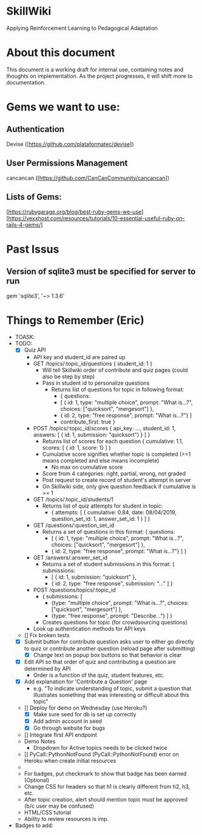 # SkillWiki
Applying Reinforcement Learning to Pedagogical Adaptation

# About this document
This document is a working draft for internal use, containing notes and thoughts on implementation. As the project progresses, it will shift more to documentation.

# Gems we want to use:
## Authentication
Devise ([https://github.com/plataformatec/devise])
## User Permissions Management
cancancan ([https://github.com/CanCanCommunity/cancancan])
## Lists of Gems:
[https://rubygarage.org/blog/best-ruby-gems-we-use]
[https://vexxhost.com/resources/tutorials/10-essential-useful-ruby-on-rails-4-gems/]

# Past Issus 
## Version of sqlite3 must be specified for server to run 
gem 'sqlite3', '~> 1.3.6' 

# Things to Remember (Eric)
* TOASK:
* TODO:
    * [X] Quiz API
        * API key and student_id are paired up
        * GET /topics/:topic_id/questions { student_id: 1 }
            * Will tell Skillwiki order of contribute and quiz pages (could also be step by step)  
          * Pass in student id to personalize questions 
            * Returns list of questions for topic in following format:
                * { questions: 
                * [ { id: 1, type: "multiple choice", prompt: "What is...?", choices: ["quicksort", "mergesort"] },
                * { id: 2, type: "free response", prompt: "What is...?"} ]
                * contribute_first: true } 
        * POST /topics/:topic_id/scores { api_key: ..., student_id: 1, answers: [ { id: 1, submission: "quicksort") } ] }
            * Returns list of scores for each question { cumulative: 1.1, scores: [ { id: 1, score: 1} ] }
            * Cumulative score signifies whether topic is completed (>=1 means completed and else means incomplete)
              * No max on cumulative score
            * Score from 4 categories: right, partial, wrong, not graded
            * Post request to create record of student's attempt in server
            * On Skillwiki side, only give question feedback if cumulative is >= 1
        * GET /topics/:topic_id/students/1
            * Returns list of quiz attempts for student in topic:
                * { attempts: [ { cumulative: 0.84, date: 08/04/2019, question_set_id: 1, answer_set_id: 1 } ] }
        * GET /questions/:question_set_id
            *  Returns a set of questions in this format: { questions: 
                * [ { id: 1, type: "multiple choice", prompt: "What is...?", choices: ["quicksort", "mergesort"] }, 
                * { id: 2, type: "free response", prompt: "What is...?"} ] }
        * GET /answers/:answer_set_id
            * Returns a set of student submissions in this format:  { submissions: 
                * [ { id: 1, submission: "quicksort" }, 
                * { id: 2, type: "free response", submission: "..." ] }
        * POST /questions/topics/:topic_id
            * { submissions: [  
                * {type: "multiple choice", prompt: "What is...?", choices: ["quicksort", "mergesort"] },
                * {type: "free response", prompt: "Describe..."} ] } 
            * Creates questions for topic (for crowdsourcing questions)
        * Look up authentication methods for API keys
    * [] Fix broken tests
    * [X] Submit button for contribute question asks user to either go directly to quiz or contribute another question (reload page after submitting)
        * [X] Change text on popup box buttons so that behavior is clear  
    * [X] Edit API so that order of quiz and contributing a question are determined by API
        * Order is a function of the quiz, student features, etc.  
    * [X] Add explanation for 'Contribute a Question' page
        * e.g. "To indicate understanding of topic, submit a question that illustrates something that was interesting or difficult about this topic"
    * [] Deploy for demo on Wednesday (use Heroku?)
        * [X] Make sure seed for db is set up correctly 
        * [X] Add admin account in seed
        * [X] Go through website for bugs
    * [] Integrate first API endpoint 
    * Demo Notes
        * Dropdown for Active topics needs to be clicked twice
    * [] PyCall::PythonNotFound (PyCall::PythonNotFound) error on Heroku when create initial resources 
    * 
    * For badges, put checkmark to show that badge has been earned (Optional)
    * Change CSS for headers so that h1 is clearly different from h2, h3, etc.
    * After topic creation, alert should mention topic must be approved (b/c user may be confused)
    * HTML/CSS tutorial
    * Ability to review resources is imp.
* Badges to add:



